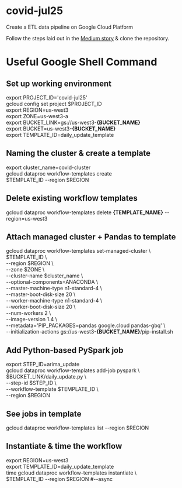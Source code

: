 # covid-jul25
Create a ETL data pipeline on Google Cloud Platform

Follow the steps laid out in the <a href='#' target='_blank'>Medium story</a> & clone the repository.

# Useful Google Shell Command
## Set up working environment
export PROJECT_ID='covid-jul25' <br>
gcloud config set project $PROJECT_ID <br>
export REGION=us-west3 <br>
export ZONE=us-west3-a <br>
export BUCKET_LINK=gs://us-west3-<b>{BUCKET_NAME}</b> <br>
export BUCKET=us-west3-<b>{BUCKET_NAME}</b> <br>
export TEMPLATE_ID=daily_update_template

## Naming the cluster & create a template
export cluster_name=covid-cluster <br>
gcloud dataproc workflow-templates create \
  $TEMPLATE_ID --region $REGION

## Delete existing workflow templates
gcloud dataproc workflow-templates delete <b>{TEMPLATE_NAME}</b> --region=us-west3

## Attach managed cluster + Pandas to template
gcloud dataproc workflow-templates set-managed-cluster \ <br>
  $TEMPLATE_ID \ <br>
    --region $REGION \ <br>
    --zone $ZONE \ <br>
    --cluster-name $cluster_name \ <br>
    --optional-components=ANACONDA \ <br>
    --master-machine-type n1-standard-4 \ <br>
    --master-boot-disk-size 20 \ <br>
    --worker-machine-type n1-standard-4 \ <br>
    --worker-boot-disk-size 20 \ <br>
    --num-workers 2 \ <br>
    --image-version 1.4 \ <br>
    --metadata='PIP_PACKAGES=pandas google.cloud pandas-gbq' \ <br>
    --initialization-actions gs://us-west3-<b>{BUCKET_NAME}</b>/pip-install.sh

## Add Python-based PySpark job
export STEP_ID=arima_update <br>
gcloud dataproc workflow-templates add-job pyspark \ <br>
  $BUCKET_LINK/daily_update.py \ <br>
  --step-id $STEP_ID \ <br>
  --workflow-template $TEMPLATE_ID \ <br>
  --region $REGION

## See jobs in template
gcloud dataproc workflow-templates list --region $REGION

## Instantiate & time the workflow
export REGION=us-west3 <br>
export TEMPLATE_ID=daily_update_template <br>
time gcloud dataproc workflow-templates instantiate \ <br>
  $TEMPLATE_ID --region $REGION #--async
